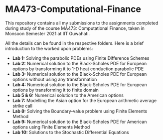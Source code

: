 # MA473-Computational-Finance
This repository contains all my submissions to the assignments completed during study of the course MA473: Computational Finance, taken in Monsoon Semester 2021 at IIT Guwahati.

All the details can be found in the respective folders. Here is a brief introduction to the worked upon problems:

* **Lab 1:** Solving the parabolic PDEs using Finite Difference Schemes
* **Lab 2:** Numerical solution to the Black-Scholes PDE for European options by transforming it to 1-D heat conduction parabolic PDE 
* **Lab 3:** Numerical solution to the Black-Scholes PDE for European options without using any transformation
* **Lab 4:** Numerical solution to the Black-Scholes PDE for European options by transforming it to finite domain
* **Lab 5 & 6:** Numerical solution to the American options
* **Lab 7:** Modelling the Asian option for the European arithmetic average strike call
* **Lab 8:** Solving the Boundary-value problem using Finite Elements Method
* **Lab 9:** Numerical solution to the Black-Scholes PDE for American options using Finite Elements Method
* **Lab 10:** Solutions to the Stochastic Differential Equations